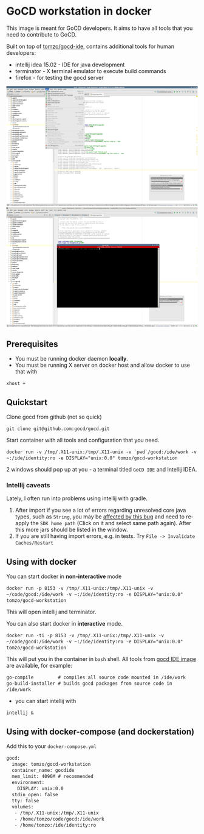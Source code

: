 # GoCD workstation in docker

This image is meant for GoCD developers. It aims to have all tools that you need
to contribute to GoCD.

Built on top of [tomzo/gocd-ide](https://github.com/tomzo/docker-gocd-ide), contains
additional tools for human developers:

 * intellij idea 15.02 - IDE for java development
 * terminator - X terminal emulator to execute build commands
 * firefox - for testing the gocd server

![Intellij](idea.png)
![Terminal](terminal.png)

## Prerequisites

 * You must be running docker daemon **locally**.
 * You must be running X server on docker host and allow docker to use that with
```
xhost +
```

## Quickstart

Clone gocd from github (not so quick)
```
git clone git@github.com:gocd/gocd.git
```
Start container with all tools and configuration that you need.
```
docker run -v /tmp/.X11-unix:/tmp/.X11-unix -v `pwd`/gocd:/ide/work -v ~:/ide/identity:ro -e DISPLAY="unix:0.0" tomzo/gocd-workstation
```
2 windows should pop up at you - a terminal titled `GoCD IDE` and Intellij IDEA.

### Intellij caveats

Lately, I often run into problems using intellij with gradle.
1. After import if you see a lot of errors regarding unresolved core java types, such as `String`, you may be [affected by this bug](https://stackoverflow.com/questions/3049433/intellij-gives-fatal-error-unable-to-find-package-java-lang-in-classpath-or-boo)
and need to re-apply the `SDK home path` (Click on it and select same path again). After this more jars should be listed in the window.
2. If you are still having import errors, e.g. in tests. Try `File -> Invalidate Caches/Restart`

## Using with docker

You can start docker in **non-interactive** mode
```
docker run -p 8153 -v /tmp/.X11-unix:/tmp/.X11-unix -v ~/code/gocd:/ide/work -v ~:/ide/identity:ro -e DISPLAY="unix:0.0" tomzo/gocd-workstation
```
This will open intellij and terminator.

You can also start docker in **interactive** mode.
```
docker run -ti -p 8153 -v /tmp/.X11-unix:/tmp/.X11-unix -v ~/code/gocd:/ide/work -v ~:/ide/identity:ro -e DISPLAY="unix:0.0" tomzo/gocd-workstation
```

This will put you in the container in `bash` shell.
All tools from [gocd IDE image](https://github.com/tomzo/docker-gocd-ide)
 are available, for example:

```
go-compile         # compiles all source code mounted in /ide/work
go-build-installer # builds gocd packages from source code in /ide/work
```

+ you can start intellij with

```
intellij &
```

## Using with docker-compose (and dockerstation)

Add this to your `docker-compose.yml`
```
gocd:
  image: tomzo/gocd-workstation
  container_name: gocdide
  mem_limit: 4096M # recommended
  environment:
    DISPLAY: unix:0.0
  stdin_open: false
  tty: false
  volumes:
   - /tmp/.X11-unix:/tmp/.X11-unix
   - /home/tomzo/code/gocd:/ide/work
   - /home/tomzo:/ide/identity:ro
```
